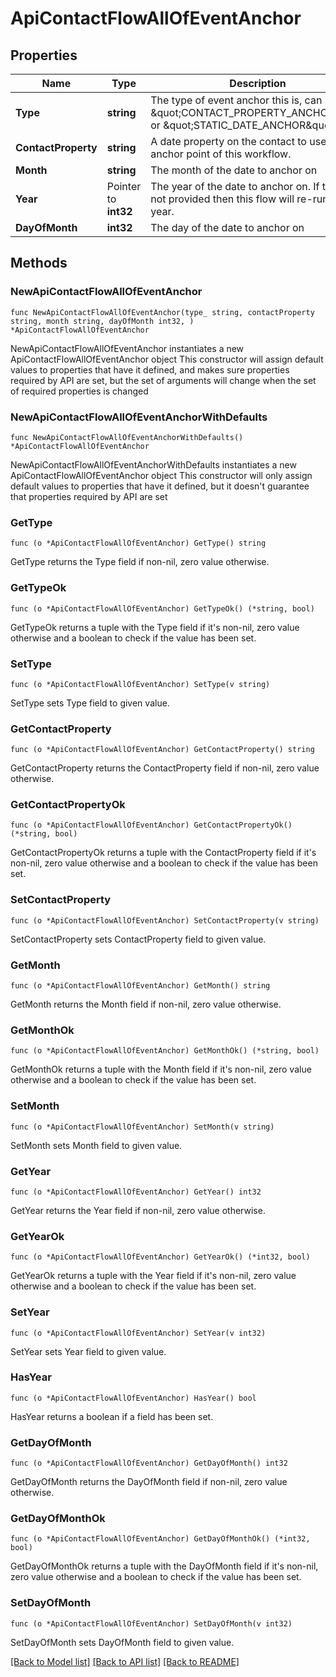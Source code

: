# ApiContactFlowAllOfEventAnchor

## Properties

Name | Type | Description | Notes
------------ | ------------- | ------------- | -------------
**Type** | **string** | The type of event anchor this is, can be: \&quot;CONTACT_PROPERTY_ANCHOR\&quot; or \&quot;STATIC_DATE_ANCHOR\&quot; | [default to "CONTACT_PROPERTY_ANCHOR"]
**ContactProperty** | **string** | A date property on the contact to use as the anchor point of this workflow. | 
**Month** | **string** | The month of the date to anchor on | 
**Year** | Pointer to **int32** | The year of the date to anchor on. If this is not provided then this flow will re-run each year. | [optional] 
**DayOfMonth** | **int32** | The day of the date to anchor on | 

## Methods

### NewApiContactFlowAllOfEventAnchor

`func NewApiContactFlowAllOfEventAnchor(type_ string, contactProperty string, month string, dayOfMonth int32, ) *ApiContactFlowAllOfEventAnchor`

NewApiContactFlowAllOfEventAnchor instantiates a new ApiContactFlowAllOfEventAnchor object
This constructor will assign default values to properties that have it defined,
and makes sure properties required by API are set, but the set of arguments
will change when the set of required properties is changed

### NewApiContactFlowAllOfEventAnchorWithDefaults

`func NewApiContactFlowAllOfEventAnchorWithDefaults() *ApiContactFlowAllOfEventAnchor`

NewApiContactFlowAllOfEventAnchorWithDefaults instantiates a new ApiContactFlowAllOfEventAnchor object
This constructor will only assign default values to properties that have it defined,
but it doesn't guarantee that properties required by API are set

### GetType

`func (o *ApiContactFlowAllOfEventAnchor) GetType() string`

GetType returns the Type field if non-nil, zero value otherwise.

### GetTypeOk

`func (o *ApiContactFlowAllOfEventAnchor) GetTypeOk() (*string, bool)`

GetTypeOk returns a tuple with the Type field if it's non-nil, zero value otherwise
and a boolean to check if the value has been set.

### SetType

`func (o *ApiContactFlowAllOfEventAnchor) SetType(v string)`

SetType sets Type field to given value.


### GetContactProperty

`func (o *ApiContactFlowAllOfEventAnchor) GetContactProperty() string`

GetContactProperty returns the ContactProperty field if non-nil, zero value otherwise.

### GetContactPropertyOk

`func (o *ApiContactFlowAllOfEventAnchor) GetContactPropertyOk() (*string, bool)`

GetContactPropertyOk returns a tuple with the ContactProperty field if it's non-nil, zero value otherwise
and a boolean to check if the value has been set.

### SetContactProperty

`func (o *ApiContactFlowAllOfEventAnchor) SetContactProperty(v string)`

SetContactProperty sets ContactProperty field to given value.


### GetMonth

`func (o *ApiContactFlowAllOfEventAnchor) GetMonth() string`

GetMonth returns the Month field if non-nil, zero value otherwise.

### GetMonthOk

`func (o *ApiContactFlowAllOfEventAnchor) GetMonthOk() (*string, bool)`

GetMonthOk returns a tuple with the Month field if it's non-nil, zero value otherwise
and a boolean to check if the value has been set.

### SetMonth

`func (o *ApiContactFlowAllOfEventAnchor) SetMonth(v string)`

SetMonth sets Month field to given value.


### GetYear

`func (o *ApiContactFlowAllOfEventAnchor) GetYear() int32`

GetYear returns the Year field if non-nil, zero value otherwise.

### GetYearOk

`func (o *ApiContactFlowAllOfEventAnchor) GetYearOk() (*int32, bool)`

GetYearOk returns a tuple with the Year field if it's non-nil, zero value otherwise
and a boolean to check if the value has been set.

### SetYear

`func (o *ApiContactFlowAllOfEventAnchor) SetYear(v int32)`

SetYear sets Year field to given value.

### HasYear

`func (o *ApiContactFlowAllOfEventAnchor) HasYear() bool`

HasYear returns a boolean if a field has been set.

### GetDayOfMonth

`func (o *ApiContactFlowAllOfEventAnchor) GetDayOfMonth() int32`

GetDayOfMonth returns the DayOfMonth field if non-nil, zero value otherwise.

### GetDayOfMonthOk

`func (o *ApiContactFlowAllOfEventAnchor) GetDayOfMonthOk() (*int32, bool)`

GetDayOfMonthOk returns a tuple with the DayOfMonth field if it's non-nil, zero value otherwise
and a boolean to check if the value has been set.

### SetDayOfMonth

`func (o *ApiContactFlowAllOfEventAnchor) SetDayOfMonth(v int32)`

SetDayOfMonth sets DayOfMonth field to given value.



[[Back to Model list]](../README.md#documentation-for-models) [[Back to API list]](../README.md#documentation-for-api-endpoints) [[Back to README]](../README.md)


